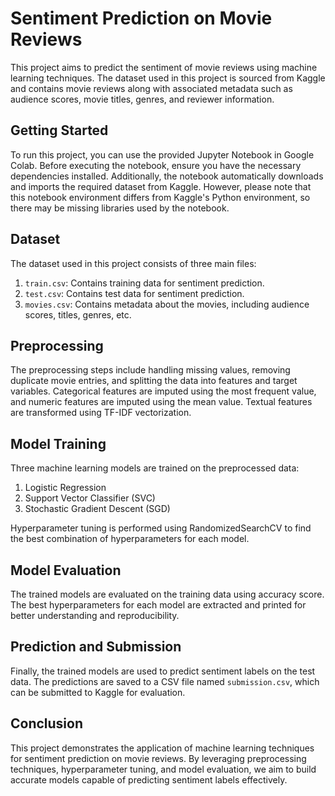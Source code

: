 # Sentiment Prediction on Movie Reviews

This project aims to predict the sentiment of movie reviews using machine learning techniques. The dataset used in this project is sourced from Kaggle and contains movie reviews along with associated metadata such as audience scores, movie titles, genres, and reviewer information.

## Getting Started

To run this project, you can use the provided Jupyter Notebook in Google Colab. Before executing the notebook, ensure you have the necessary dependencies installed. Additionally, the notebook automatically downloads and imports the required dataset from Kaggle. However, please note that this notebook environment differs from Kaggle's Python environment, so there may be missing libraries used by the notebook.

## Dataset

The dataset used in this project consists of three main files:

1. `train.csv`: Contains training data for sentiment prediction.
2. `test.csv`: Contains test data for sentiment prediction.
3. `movies.csv`: Contains metadata about the movies, including audience scores, titles, genres, etc.

## Preprocessing

The preprocessing steps include handling missing values, removing duplicate movie entries, and splitting the data into features and target variables. Categorical features are imputed using the most frequent value, and numeric features are imputed using the mean value. Textual features are transformed using TF-IDF vectorization.

## Model Training

Three machine learning models are trained on the preprocessed data:

1. Logistic Regression
2. Support Vector Classifier (SVC)
3. Stochastic Gradient Descent (SGD)

Hyperparameter tuning is performed using RandomizedSearchCV to find the best combination of hyperparameters for each model.

## Model Evaluation

The trained models are evaluated on the training data using accuracy score. The best hyperparameters for each model are extracted and printed for better understanding and reproducibility.

## Prediction and Submission

Finally, the trained models are used to predict sentiment labels on the test data. The predictions are saved to a CSV file named `submission.csv`, which can be submitted to Kaggle for evaluation.

## Conclusion

This project demonstrates the application of machine learning techniques for sentiment prediction on movie reviews. By leveraging preprocessing techniques, hyperparameter tuning, and model evaluation, we aim to build accurate models capable of predicting sentiment labels effectively.
